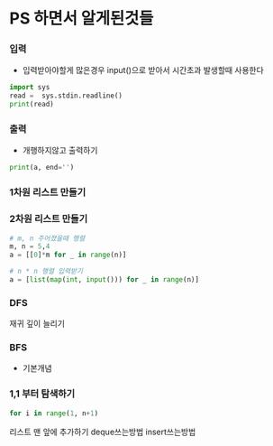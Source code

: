 # PS 하면서 알게된것들

### 입력
- 입력받아야할게 많은경우
input()으로 받아서 시간초과 발생할때 사용한다
```python
import sys
read =  sys.stdin.readline()
print(read)
```

### 출력
- 개행하지않고 출력하기
```python
print(a, end='')
```
### 1차원 리스트 만들기

### 2차원 리스트 만들기
```python
# m, n 주어졌을때 행렬
m, n = 5,4
a = [[0]*m for _ in range(n)]

# n * n 행렬 입력받기
a = [list(map(int, input())) for _ in range(n)]
```
### DFS
재귀 깊이 늘리기
### BFS
- 기본개념


### 1,1 부터 탐색하기
```python
for i in range(1, n+1)
```
리스트 맨 앞에 추가하기
deque쓰는방법
insert쓰는방법

